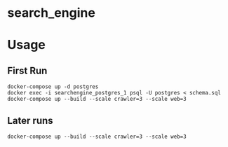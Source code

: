 # search_engine

# Usage
## First Run
```
docker-compose up -d postgres
docker exec -i searchengine_postgres_1 psql -U postgres < schema.sql
docker-compose up --build --scale crawler=3 --scale web=3
```
## Later runs
```
docker-compose up --build --scale crawler=3 --scale web=3
```
